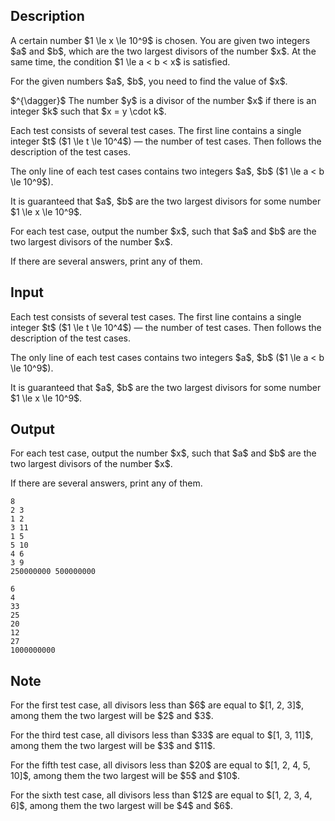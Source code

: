 ## Description

<div><p>A certain number $1 \le x \le 10^9$ is chosen. You are given two integers $a$ and $b$, which are the two largest divisors of the number $x$. At the same time, the condition $1 \le a &lt; b &lt; x$ is satisfied.</p><p>For the given numbers $a$, $b$, you need to find the value of $x$.</p><p>$^{\dagger}$ The number $y$ is a divisor of the number $x$ if there is an integer $k$ such that $x = y \cdot k$.</p></div><div class="input-specification"><p>Each test consists of several test cases. The first line contains a single integer $t$ ($1 \le t \le 10^4$)&nbsp;— the number of test cases. Then follows the description of the test cases.</p><p>The only line of each test cases contains two integers $a$, $b$ ($1 \le a &lt; b \le 10^9$).</p><p>It is guaranteed that $a$, $b$ are the two largest divisors for some number $1 \le x \le 10^9$.</p></div><div class="output-specification"><p>For each test case, output the number $x$, such that $a$ and $b$ are the two largest divisors of the number $x$.</p><p>If there are several answers, print any of them.</p></div>

## Input

<p>Each test consists of several test cases. The first line contains a single integer $t$ ($1 \le t \le 10^4$)&nbsp;— the number of test cases. Then follows the description of the test cases.</p><p>The only line of each test cases contains two integers $a$, $b$ ($1 \le a &lt; b \le 10^9$).</p><p>It is guaranteed that $a$, $b$ are the two largest divisors for some number $1 \le x \le 10^9$.</p>

## Output

<p>For each test case, output the number $x$, such that $a$ and $b$ are the two largest divisors of the number $x$.</p><p>If there are several answers, print any of them.</p>





```input1|2,4,6,8
8
2 3
1 2
3 11
1 5
5 10
4 6
3 9
250000000 500000000
```




```output1
6
4
33
25
20
12
27
1000000000
```



## Note

<p>For the first test case, all divisors less than $6$ are equal to $[1, 2, 3]$, among them the two largest will be $2$ and $3$.</p><p>For the third test case, all divisors less than $33$ are equal to $[1, 3, 11]$, among them the two largest will be $3$ and $11$.</p><p>For the fifth test case, all divisors less than $20$ are equal to $[1, 2, 4, 5, 10]$, among them the two largest will be $5$ and $10$.</p><p>For the sixth test case, all divisors less than $12$ are equal to $[1, 2, 3, 4, 6]$, among them the two largest will be $4$ and $6$.</p>
